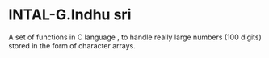 # INTAL-G.Indhu sri
A set of functions in C language , to handle really large numbers (100 digits) stored in the form of character arrays.
